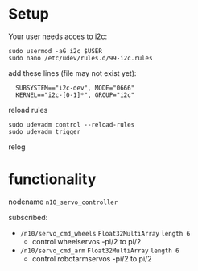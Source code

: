 # Setup
Your user needs acces to i2c:
```
sudo usermod -aG i2c $USER
sudo nano /etc/udev/rules.d/99-i2c.rules
```
add these lines (file may not exist yet):
```  
  SUBSYSTEM=="i2c-dev", MODE="0666"
  KERNEL=="i2c-[0-1]*", GROUP="i2c"
```
reload rules
```
sudo udevadm control --reload-rules
sudo udevadm trigger
```
relog

# functionality
 
nodename `n10_servo_controller`

subscribed:
- `/n10/servo_cmd_wheels` `Float32MultiArray` `length 6`
  -  control wheelservos -pi/2 to pi/2
- `/n10/servo_cmd_arm` `Float32MultiArray` `length 6`
    - control robotarmservos -pi/2 to pi/2

